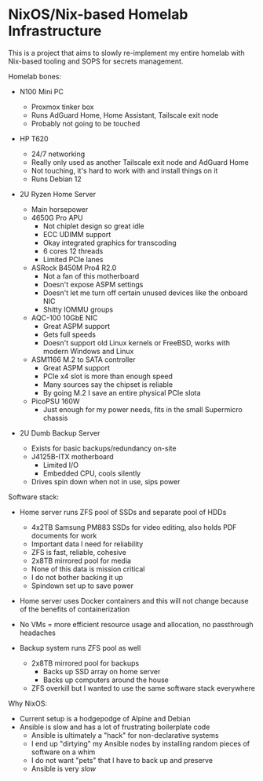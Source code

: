 # NixOS/Nix-based Homelab Infrastructure

This is a project that aims to slowly re-implement my entire homelab with Nix-based tooling and SOPS for secrets management. 

Homelab bones:

- N100 Mini PC
    - Proxmox tinker box
    - Runs AdGuard Home, Home Assistant, Tailscale exit node
    - Probably not going to be touched

- HP T620
    - 24/7 networking
    - Really only used as another Tailscale exit node and AdGuard Home
    - Not touching, it's hard to work with and install things on it
    - Runs Debian 12

- 2U Ryzen Home Server
    - Main horsepower
    - 4650G Pro APU
        - Not chiplet design so great idle
        - ECC UDIMM support
        - Okay integrated graphics for transcoding
        - 6 cores 12 threads
        - Limited PCIe lanes
    - ASRock B450M Pro4 R2.0
        - Not a fan of this motherboard
        - Doesn't expose ASPM settings
        - Doesn't let me turn off certain unused devices like the onboard NIC
        - Shitty IOMMU groups
    - AQC-100 10GbE NIC
        - Great ASPM support
        - Gets full speeds
        - Doesn't support old Linux kernels or FreeBSD, works with modern Windows and Linux
    - ASM1166 M.2 to SATA controller
        - Great ASPM support
        - PCIe x4 slot is more than enough speed
        - Many sources say the chipset is reliable
        - By going M.2 I save an entire physical PCIe slota
    - PicoPSU 160W
        - Just enough for my power needs, fits in the small Supermicro chassis

- 2U Dumb Backup Server
    - Exists for basic backups/redundancy on-site
    - J4125B-ITX motherboard
        - Limited I/O
        - Embedded CPU, cools silently
    - Drives spin down when not in use, sips power

Software stack:

- Home server runs ZFS pool of SSDs and separate pool of HDDs
    - 4x2TB Samsung PM883 SSDs for video editing, also holds PDF documents for work
    - Important data I need for reliability
    - ZFS is fast, reliable, cohesive
    - 2x8TB mirrored pool for media
    - None of this data is mission critical
    - I do not bother backing it up
    - Spindown set up to save power
- Home server uses Docker containers and this will not change because of the benefits of containerization
- No VMs = more efficient resource usage and allocation, no passthrough headaches


- Backup system runs ZFS pool as well
    - 2x8TB mirrored pool for backups
        - Backs up SSD array on home server
        - Backs up computers around the house
    - ZFS overkill but I wanted to use the same software stack everywhere

Why NixOS:

- Current setup is a hodgepodge of Alpine and Debian
- Ansible is slow and has a lot of frustrating boilerplate code
    - Ansible is ultimately a "hack" for non-declarative systems
    - I end up "dirtying" my Ansible nodes by installing random pieces of software on a whim
    - I do not want "pets" that I have to back up and preserve
    - Ansible is very *slow*